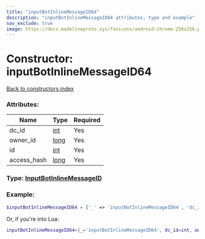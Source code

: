 ```yaml
---
title: "inputBotInlineMessageID64"
description: "inputBotInlineMessageID64 attributes, type and example"
nav_exclude: true
image: https://docs.madelineproto.xyz/favicons/android-chrome-256x256.png
---
```

# Constructor: inputBotInlineMessageID64  
[Back to constructors index](index.md)



### Attributes:

| Name     |    Type       | Required |
|----------|---------------|----------|
|dc\_id|[int](../types/int.md) | Yes|
|owner\_id|[long](../types/long.md) | Yes|
|id|[int](../types/int.md) | Yes|
|access\_hash|[long](../types/long.md) | Yes|



### Type: [InputBotInlineMessageID](../types/InputBotInlineMessageID.md)


### Example:

```php
$inputBotInlineMessageID64 = ['_' => 'inputBotInlineMessageID64', 'dc_id' => int, 'owner_id' => long, 'id' => int, 'access_hash' => long];
```  


Or, if you're into Lua:

```lua
inputBotInlineMessageID64={_='inputBotInlineMessageID64', dc_id=int, owner_id=long, id=int, access_hash=long}

```


